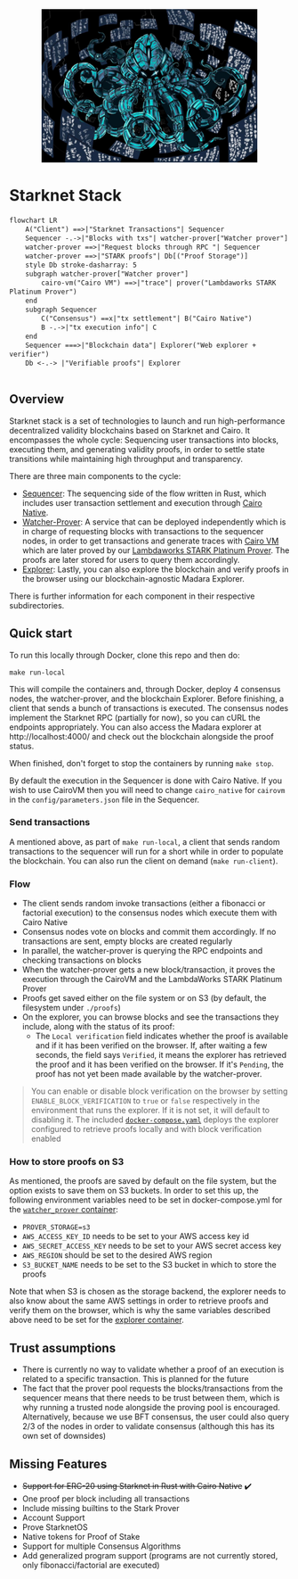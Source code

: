 <div align="center">
<img src="./kraken.jpeg" height="275">
</div>

# Starknet Stack

`````mermaid
flowchart LR
	A("Client") ==>|"Starknet Transactions"| Sequencer
	Sequencer -.->|"Blocks with txs"| watcher-prover["Watcher prover"]
	watcher-prover ==>|"Request blocks through RPC "| Sequencer
	watcher-prover ==>|"STARK proofs"| Db[("Proof Storage")]
	style Db stroke-dasharray: 5
	subgraph watcher-prover["Watcher prover"]
		cairo-vm("Cairo VM") ==>|"trace"| prover("Lambdaworks STARK Platinum Prover")
	end
	subgraph Sequencer
		C("Consensus") ==x|"tx settlement"| B("Cairo Native")
		B -.->|"tx execution info"| C
	end
    Sequencer ===>|"Blockchain data"| Explorer("Web explorer + verifier")
    Db <-.-> |"Verifiable proofs"| Explorer
    
`````

## Overview

Starknet stack is a set of technologies to launch and run high-performance decentralized validity blockchains based on Starknet and Cairo. It encompasses the whole cycle: Sequencing user transactions into blocks, executing them, and generating validity proofs, in order to settle state transitions while maintaining high throughput and transparency.

There are three main components to the cycle:

- [Sequencer](/sequencer): The sequencing side of the flow written in Rust, which includes user transaction settlement and execution through [Cairo Native](https://github.com/lambdaclass/cairo_native).
- [Watcher-Prover](/watcher_prover): A service that can be deployed independently which is in charge of requesting blocks with transactions to the sequencer nodes, in order to get transactions and generate traces with [Cairo VM](https://github.com/lambdaclass/cairo-vm/) which are later proved by our [Lambdaworks STARK Platinum Prover](https://github.com/lambdaclass/starknet_stack_prover_lambdaworks). The proofs are later stored for users to query them accordingly.
- [Explorer](https://github.com/lambdaclass/madara_explorer): Lastly, you can also explore the blockchain and verify proofs in the browser using our blockchain-agnostic Madara Explorer.

There is further information for each component in their respective subdirectories.

## Quick start

To run this locally through Docker, clone this repo and then do:

```
make run-local
```

This will compile the containers and, through Docker, deploy 4 consensus nodes, the watcher-prover, and the blockchain Explorer. Before finishing, a client that sends a bunch of transactions is executed. The consensus nodes implement the Starknet RPC (partially for now), so you can cURL the endpoints appropriately. You can also access the Madara explorer at http://localhost:4000/ and check out the blockchain alongside the proof status. 

When finished, don't forget to stop the containers by running `make stop`.

By default the execution in the Sequencer is done with Cairo Native. If you wish to use CairoVM then you will need to change `cairo_native` for `cairovm` in the `config/parameters.json` file in the Sequencer.

### Send transactions

A mentioned above, as part of `make run-local`, a client that sends random transactions to the sequencer will run for a short while in order to populate the blockchain. You can also run the client on demand (`make run-client`).

### Flow

- The client sends random invoke transactions (either a fibonacci or factorial execution) to the consensus nodes which execute them with Cairo Native
- Consensus nodes vote on blocks and commit them accordingly. If no transactions are sent, empty blocks are created regularly
- In parallel, the watcher-prover is querying the RPC endpoints and checking transactions on blocks
- When the watcher-prover gets a new block/transaction, it proves the execution through the CairoVM and the LambdaWorks STARK Platinum Prover
- Proofs get saved either on the file system or on S3 (by default, the filesystem under `./proofs`)
- On the explorer, you can browse blocks and see the transactions they include, along with the status of its proof:
	- The `Local verification` field indicates whether the proof is available and if it has been verified on the browser. If, after waiting a few seconds, the field says `Verified`, it means the explorer has retrieved the proof and it has been verified on the browser. If it's `Pending`, the proof has not yet been made available by the watcher-prover.

> You can enable or disable block verification on the browser by setting `ENABLE_BLOCK_VERIFICATION` to `true` or `false` respectively in the environment that runs the explorer. If it is not set, it will default to disabling it. The included [`docker-compose.yaml`](https://github.com/lambdaclass/kraken_zk_stack/blob/5006cc367b3dffe1a6fb5158fe72181e3e7c3c69/docker-compose.yml#L131) deploys the explorer configured to retrieve proofs locally and with block verification enabled

### How to store proofs on S3

As mentioned, the proofs are saved by default on the file system, but the option exists to save them on S3 buckets. In order to set this up, the following environment variables need to be set in docker-compose.yml for the [`watcher_prover` container](https://github.com/lambdaclass/starknet_stack/blob/8ff555d2dfb5bd3631f9bf6c81a602b63a35f5b4/docker-compose.yml#L93C11-L93C29):

- `PROVER_STORAGE=s3`
- `AWS_ACCESS_KEY_ID` needs to be set to your AWS access key id
- `AWS_SECRET_ACCESS_KEY` needs to be set to your AWS secret access key
- `AWS_REGION` should be set to the desired AWS region
- `S3_BUCKET_NAME` needs to be set to the S3 bucket in which to store the proofs

Note that when S3 is chosen as the storage backend, the explorer needs to also know about the same AWS settings in order to retrieve proofs and verify them on the browser, which is why the same variables described above need to be set for the [explorer container](https://github.com/lambdaclass/starknet_stack/blob/8ff555d2dfb5bd3631f9bf6c81a602b63a35f5b4/docker-compose.yml#L125).

## Trust assumptions

- There is currently no way to validate whether a proof of an execution is related to a specific transaction. This is planned for the future
- The fact that the prover pool requests the blocks/transactions from the sequencer means that there needs to be trust between them, which is why running a trusted node alongside the proving pool is encouraged. Alternatively, because we use BFT consensus, the user could also query 2/3 of the nodes in order to validate consensus (although this has its own set of downsides)

## Missing Features
- ~~Support for ERC-20 using Starknet in Rust with Cairo Native~~ ✔️
- One proof per block including all transactions
- Include missing builtins to the Stark Prover
- Account Support
- Prove StarknetOS
- Native tokens for Proof of Stake
- Support for multiple Consensus Algorithms
- Add generalized program support (programs are not currently stored, only fibonacci/factorial are executed)


